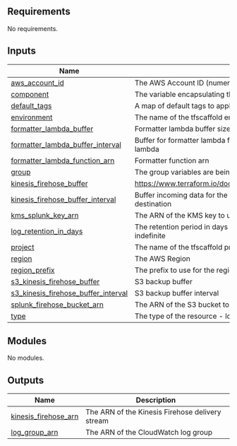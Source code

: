 <!-- BEGIN_TF_DOCS -->
<!-- markdownlint-disable -->
<!-- vale off -->

## Requirements

No requirements.
## Inputs

| Name | Description | Type | Default | Required |
|------|-------------|------|---------|:--------:|
| <a name="input_aws_account_id"></a> [aws\_account\_id](#input\_aws\_account\_id) | The AWS Account ID (numeric) | `string` | n/a | yes |
| <a name="input_component"></a> [component](#input\_component) | The variable encapsulating the name of this component | `string` | `"acct"` | no |
| <a name="input_default_tags"></a> [default\_tags](#input\_default\_tags) | A map of default tags to apply to all taggable resources within the component | `map(string)` | `{}` | no |
| <a name="input_environment"></a> [environment](#input\_environment) | The name of the tfscaffold environment | `string` | n/a | yes |
| <a name="input_formatter_lambda_buffer"></a> [formatter\_lambda\_buffer](#input\_formatter\_lambda\_buffer) | Formatter lambda buffer size | `number` | `1` | no |
| <a name="input_formatter_lambda_buffer_interval"></a> [formatter\_lambda\_buffer\_interval](#input\_formatter\_lambda\_buffer\_interval) | Buffer for formatter lambda for the specified period of time, in seconds, before delivering it to the lambda | `number` | `60` | no |
| <a name="input_formatter_lambda_function_arn"></a> [formatter\_lambda\_function\_arn](#input\_formatter\_lambda\_function\_arn) | Formatter function arn | `string` | `""` | no |
| <a name="input_group"></a> [group](#input\_group) | The group variables are being inherited from (often synonmous with account short-name) | `string` | n/a | yes |
| <a name="input_kinesis_firehose_buffer"></a> [kinesis\_firehose\_buffer](#input\_kinesis\_firehose\_buffer) | https://www.terraform.io/docs/providers/aws/r/kinesis_firehose_delivery_stream.html#buffer_size | `number` | `5` | no |
| <a name="input_kinesis_firehose_buffer_interval"></a> [kinesis\_firehose\_buffer\_interval](#input\_kinesis\_firehose\_buffer\_interval) | Buffer incoming data for the specified period of time, in seconds, before delivering it to the destination | `number` | `60` | no |
| <a name="input_kms_splunk_key_arn"></a> [kms\_splunk\_key\_arn](#input\_kms\_splunk\_key\_arn) | The ARN of the KMS key to use for encrypting the Splunk Firehose data | `string` | `null` | no |
| <a name="input_log_retention_in_days"></a> [log\_retention\_in\_days](#input\_log\_retention\_in\_days) | The retention period in days for the Cloudwatch Logs events to be retained, default of 0 is indefinite | `number` | `0` | no |
| <a name="input_project"></a> [project](#input\_project) | The name of the tfscaffold project | `string` | n/a | yes |
| <a name="input_region"></a> [region](#input\_region) | The AWS Region | `string` | n/a | yes |
| <a name="input_region_prefix"></a> [region\_prefix](#input\_region\_prefix) | The prefix to use for the region in the resource names | `string` | `""` | no |
| <a name="input_s3_kinesis_firehose_buffer"></a> [s3\_kinesis\_firehose\_buffer](#input\_s3\_kinesis\_firehose\_buffer) | S3 backup buffer | `number` | `5` | no |
| <a name="input_s3_kinesis_firehose_buffer_interval"></a> [s3\_kinesis\_firehose\_buffer\_interval](#input\_s3\_kinesis\_firehose\_buffer\_interval) | S3 backup buffer interval | `number` | `300` | no |
| <a name="input_splunk_firehose_bucket_arn"></a> [splunk\_firehose\_bucket\_arn](#input\_splunk\_firehose\_bucket\_arn) | The ARN of the S3 bucket to use for the Splunk Firehose data | `string` | `null` | no |
| <a name="input_type"></a> [type](#input\_type) | The type of the resource - logs or metrics | `string` | `null` | no |
## Modules

No modules.
## Outputs

| Name | Description |
|------|-------------|
| <a name="output_kinesis_firehose_arn"></a> [kinesis\_firehose\_arn](#output\_kinesis\_firehose\_arn) | The ARN of the Kinesis Firehose delivery stream |
| <a name="output_log_group_arn"></a> [log\_group\_arn](#output\_log\_group\_arn) | The ARN of the CloudWatch log group |
<!-- vale on -->
<!-- markdownlint-enable -->
<!-- END_TF_DOCS -->
